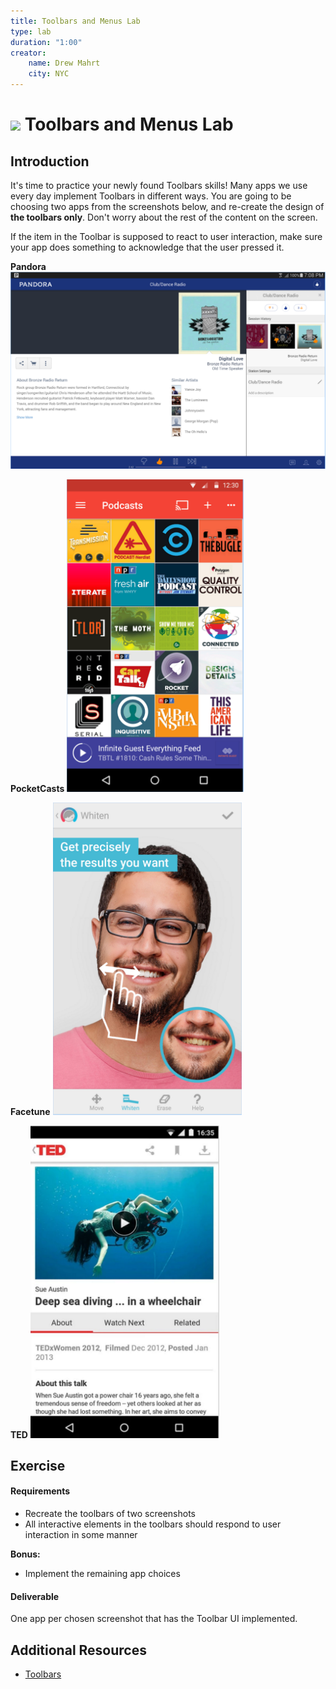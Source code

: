 ```yaml
---
title: Toolbars and Menus Lab
type: lab
duration: "1:00"
creator:
    name: Drew Mahrt
    city: NYC
---
```


# ![](https://ga-dash.s3.amazonaws.com/production/assets/logo-9f88ae6c9c3871690e33280fcf557f33.png) Toolbars and Menus Lab

## Introduction


It's time to practice your newly found Toolbars skills! Many apps we use every day implement Toolbars in different ways. You are going to be choosing two apps from the screenshots below, and re-create the design of **the toolbars only**. Don't worry about the rest of the content on the screen.

If the item in the Toolbar is supposed to react to user interaction, make sure your app does something to acknowledge that the user pressed it.

**Pandora**
<img src="./screenshots/pandora.png">

**PocketCasts**
<img src="./screenshots/pocketcasts.png" height="500">

**Facetune**
<img src="./screenshots/facetune.png" height="500">

**TED**
<img src="./screenshots/Ted.png" height="500">

## Exercise

#### Requirements

- Recreate the toolbars of two screenshots
- All interactive elements in the toolbars should respond to user interaction in some manner

**Bonus:**
- Implement the remaining app choices

#### Deliverable

One app per chosen screenshot that has the Toolbar UI implemented.

## Additional Resources

- [Toolbars](http://developer.android.com/training/appbar/index.html)
